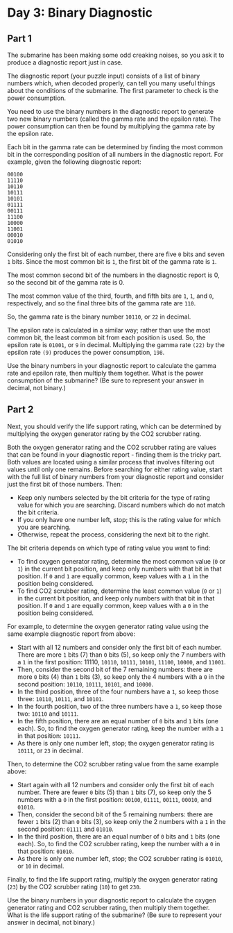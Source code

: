 # Day 3: Binary Diagnostic

## Part 1

The submarine has been making some odd creaking noises, so you ask it to produce a diagnostic report just in case.

The diagnostic report (your puzzle input) consists of a list of binary numbers which, when decoded properly, can tell you many useful things about the conditions of the submarine. The first parameter to check is the power consumption.

You need to use the binary numbers in the diagnostic report to generate two new binary numbers (called the gamma rate and the epsilon rate). The power consumption can then be found by multiplying the gamma rate by the epsilon rate.

Each bit in the gamma rate can be determined by finding the most common bit in the corresponding position of all numbers in the diagnostic report. For example, given the following diagnostic report:

```
00100
11110
10110
10111
10101
01111
00111
11100
10000
11001
00010
01010
```

Considering only the first bit of each number, there are five `0` bits and seven `1` bits. Since the most common bit is `1`, the first bit of the gamma rate is `1`.

The most common second bit of the numbers in the diagnostic report is 0, so the second bit of the gamma rate is 0.

The most common value of the third, fourth, and fifth bits are `1`, `1`, and `0`, respectively, and so the final three bits of the gamma rate are `110`.

So, the gamma rate is the binary number `10110`, or `22` in decimal.

The epsilon rate is calculated in a similar way; rather than use the most common bit, the least common bit from each position is used. So, the epsilon rate is `01001`, or `9` in decimal. Multiplying the gamma rate `(22)` by the epsilon rate `(9)` produces the power consumption, `198`.

Use the binary numbers in your diagnostic report to calculate the gamma rate and epsilon rate, then multiply them together. What is the power consumption of the submarine? (Be sure to represent your answer in decimal, not binary.)

## Part 2

Next, you should verify the life support rating, which can be determined by multiplying the oxygen generator rating by the CO2 scrubber rating.

Both the oxygen generator rating and the CO2 scrubber rating are values that can be found in your diagnostic report - finding them is the tricky part. Both values are located using a similar process that involves filtering out values until only one remains. Before searching for either rating value, start with the full list of binary numbers from your diagnostic report and consider just the first bit of those numbers. Then:

- Keep only numbers selected by the bit criteria for the type of rating value for which you are searching. Discard numbers which do not match the bit criteria.
- If you only have one number left, stop; this is the rating value for which you are searching.
- Otherwise, repeat the process, considering the next bit to the right.

The bit criteria depends on which type of rating value you want to find:

- To find oxygen generator rating, determine the most common value (`0` or `1`) in the current bit position, and keep only numbers with that bit in that position. If `0` and `1` are equally common, keep values with a `1` in the position being considered.
- To find CO2 scrubber rating, determine the least common value (`0` or `1`) in the current bit position, and keep only numbers with that bit in that position. If `0` and `1` are equally common, keep values with a `0` in the position being considered.

For example, to determine the oxygen generator rating value using the same example diagnostic report from above:

- Start with all 12 numbers and consider only the first bit of each number. There are more `1` bits (7) than `0` bits (5), so keep only the 7 numbers with a `1` in the first position: 11110, `10110`, `10111`, `10101`, `11100`, `10000`, and `11001`.
- Then, consider the second bit of the 7 remaining numbers: there are more `0` bits (4) than `1` bits (3), so keep only the 4 numbers with a `0` in the second position: `10110`, `10111`, `10101`, and `10000`.
- In the third position, three of the four numbers have a `1`, so keep those three: `10110`, `10111`, and `10101`.
- In the fourth position, two of the three numbers have a `1`, so keep those two: `10110` and `10111`.
- In the fifth position, there are an equal number of `0` bits and `1` bits (one each). So, to find the oxygen generator rating, keep the number with a `1` in that position: `10111`.
- As there is only one number left, stop; the oxygen generator rating is `10111`, or `23` in decimal.

Then, to determine the CO2 scrubber rating value from the same example above:

- Start again with all 12 numbers and consider  only the first bit of each number. There are fewer `0` bits (5) than `1` bits (7), so keep only the 5 numbers with a `0` in the first position: `00100`, `01111`, `00111`, `00010`, and `01010`.
- Then, consider the second bit of the 5 remaining numbers: there are fewer `1` bits (2) than `0` bits (3), so keep only the 2 numbers with a `1` in the second position: `01111` and `01010`.
- In the third position, there are an equal number of `0` bits and `1` bits (one each). So, to find the CO2 scrubber rating, keep the number with a `0` in that position: `01010`.
- As there is only one number left, stop; the CO2 scrubber rating is `01010`, or `10` in decimal.

Finally, to find the life support rating, multiply the oxygen generator rating (`23`) by the CO2 scrubber rating (`10`) to get `230`.

Use the binary numbers in your diagnostic report to calculate the oxygen generator rating and CO2 scrubber rating, then multiply them together. What is the life support rating of the submarine? (Be sure to represent your answer in decimal, not binary.)
